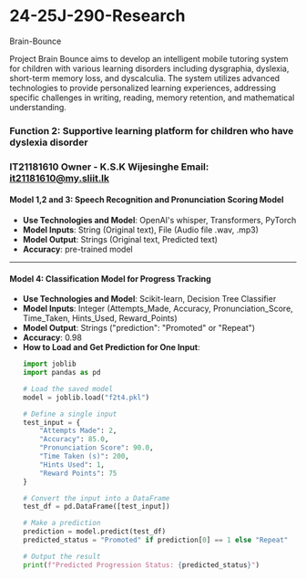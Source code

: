 # 24-25J-290-Research

Brain-Bounce

Project Brain Bounce aims to develop an intelligent mobile tutoring system for children with various learning disorders including dysgraphia, dyslexia, short-term memory loss, and dyscalculia.
The system utilizes advanced technologies to provide personalized learning experiences, addressing specific challenges in writing, reading, memory retention, and mathematical understanding.

### Function 2: Supportive learning platform for children who have dyslexia disorder 
### IT21181610 Owner - K.S.K Wijesinghe Email: it21181610@my.sliit.lk
#### Model 1,2 and 3: Speech Recognition and Pronunciation Scoring Model

- **Use Technologies and Model**: OpenAI's whisper, Transformers, PyTorch
- **Model Inputs**: String (Original text), File (Audio file .wav, .mp3)
- **Model Output**: Strings (Original text, Predicted text)
- **Accuracy**: pre-trained model
---
#### Model 4: Classification Model for Progress Tracking

- **Use Technologies and Model**: Scikit-learn, Decision Tree Classifier
- **Model Inputs**: Integer (Attempts_Made, Accuracy, Pronunciation_Score, Time_Taken, Hints_Used, Reward_Points)
- **Model Output**: Strings ("prediction": "Promoted" or "Repeat")
- **Accuracy**: 0.98
- **How to Load and Get Prediction for One Input**:
    ```python
    import joblib
    import pandas as pd

    # Load the saved model
    model = joblib.load("f2t4.pkl")

    # Define a single input
    test_input = {
        "Attempts Made": 2,         
        "Accuracy": 85.0,            
        "Pronunciation Score": 90.0, 
        "Time Taken (s)": 200,       
        "Hints Used": 1,             
        "Reward Points": 75          
    }

    # Convert the input into a DataFrame
    test_df = pd.DataFrame([test_input])

    # Make a prediction
    prediction = model.predict(test_df)
    predicted_status = "Promoted" if prediction[0] == 1 else "Repeat"

    # Output the result
    print(f"Predicted Progression Status: {predicted_status}")
    ```
